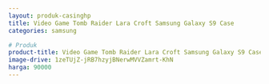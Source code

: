 ```yaml
---
layout: produk-casinghp
title: Video Game Tomb Raider Lara Croft Samsung Galaxy S9 Case
categories: samsung

# Produk
product-title: Video Game Tomb Raider Lara Croft Samsung Galaxy S9 Case
image-drive: 1zeTUjZ-jRB7hzyjBNerwMVVZamrt-KhN
harga: 90000
---
```

